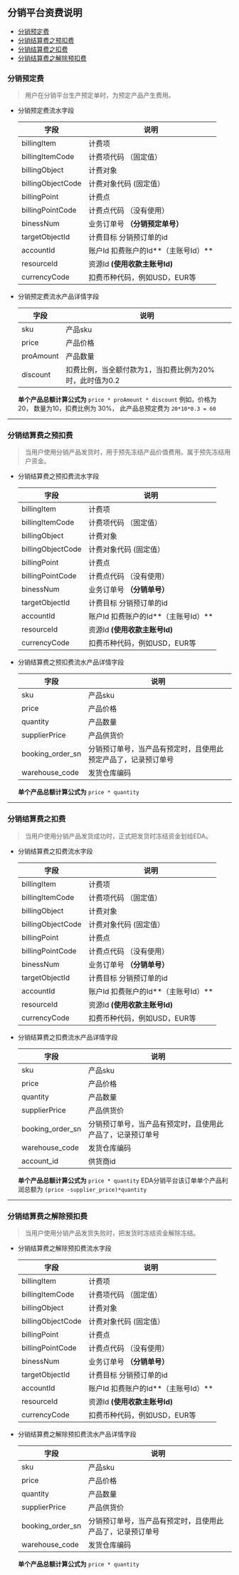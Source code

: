 ## 分销平台资费说明
- [分销预定费]()
- [分销结算费之预扣费]()
- [分销结算费之扣费]()
- [分销结算费之解除预扣费]()


### 分销预定费
> 用户在分销平台生产预定单时，为预定产品产生费用。

- 分销预定费流水字段

  字段 | 说明
  ---| ---
  billingItem | 计费项
  billingItemCode| 计费项代码 （固定值）
  billingObject | 计费对象 
  billingObjectCode| 计费对象代码 (固定值）
  billingPoint | 计费点
  billingPointCode | 计费点代码 （没有使用）
  binessNum | 业务订单号 **（分销预定单号）**
  targetObjectId | 计费目标 分销预订单的id
  accountId | 账户Id 扣费账户的Id**（主账号Id）**
  resourceId| 资源Id **(使用收款主账号Id)**
  currencyCode | 扣费币种代码，例如USD，EUR等
  
- 分销预定费流水产品详情字段

  字段 | 说明
  ---| ---
  sku | 产品sku
  price | 产品价格
  proAmount | 产品数量
  discount | 扣费比例，当全额付款为1，当扣费比例为20%时，此时值为0.2
  
  **单个产品总额计算公式为** `price * proAmount * discount`
  例如，价格为 20， 数量为10，扣费比例为 30%， 此产品总预定费为 `20*10*0.3 = 60`

----

### 分销结算费之预扣费
>  当用户使用分销产品发货时，用于预先冻结产品价值费用。属于预先冻结用户资金。

- 分销结算费之预扣费流水字段

  字段 | 说明
  ---| ---
  billingItem | 计费项
  billingItemCode| 计费项代码 （固定值）
  billingObject | 计费对象 
  billingObjectCode| 计费对象代码 (固定值）
  billingPoint | 计费点
  billingPointCode | 计费点代码 （没有使用）
  binessNum | 业务订单号 **（分销单号）**
  targetObjectId | 计费目标 分销预订单的id
  accountId | 账户Id 扣费账户的Id**（主账号Id）**
  resourceId| 资源Id **(使用收款主账号Id)**
  currencyCode | 扣费币种代码，例如USD，EUR等
  
- 分销结算费之预扣费流水产品详情字段

  字段 | 说明
  ---| ---
  sku | 产品sku
  price | 产品价格
  quantity | 产品数量
  supplierPrice | 产品供货价
  booking_order_sn | 分销预订单号，当产品有预定时，且使用此预定产品了，记录预订单号
  warehouse_code | 发货仓库编码

   **单个产品总额计算公式为** `price * quantity`

------

### 分销结算费之扣费
>  当用户使用分销产品发货成功时，正式把发货时冻结资金划给EDA。

- 分销结算费之扣费流水字段

  字段 | 说明
  ---| ---
  billingItem | 计费项
  billingItemCode| 计费项代码 （固定值）
  billingObject | 计费对象 
  billingObjectCode| 计费对象代码 (固定值）
  billingPoint | 计费点
  billingPointCode | 计费点代码 （没有使用）
  binessNum | 业务订单号 **（分销单号）**
  targetObjectId | 计费目标 分销预订单的id
  accountId | 账户Id 扣费账户的Id**（主账号Id）**
  resourceId| 资源Id **(使用收款主账号Id)**
  currencyCode | 扣费币种代码，例如USD，EUR等
  
- 分销结算费之扣费流水产品详情字段

  字段 | 说明
  ---| ---
  sku | 产品sku
  price | 产品价格
  quantity | 产品数量
  supplierPrice | 产品供货价
  booking_order_sn | 分销预订单号，当产品有预定时，且使用此产品了，记录预订单号
  warehouse_code | 发货仓库编码
  account_id | 供货商id

   **单个产品总额计算公式为** `price * quantity`
   EDA分销平台该订单单个产品利润总额为 `(price -supplier_price)*quantity`

----

### 分销结算费之解除预扣费
>  当用户使用分销产品发货失败时，把发货时冻结资金解除冻结。

- 分销结算费之解除预扣费流水字段

  字段 | 说明
  ---| ---
  billingItem | 计费项
  billingItemCode| 计费项代码 （固定值）
  billingObject | 计费对象 
  billingObjectCode| 计费对象代码 (固定值）
  billingPoint | 计费点
  billingPointCode | 计费点代码 （没有使用）
  binessNum | 业务订单号 **（分销单号）**
  targetObjectId | 计费目标 分销预订单的id
  accountId | 账户Id 扣费账户的Id**（主账号Id）**
  resourceId| 资源Id **(使用收款主账号Id)**
  currencyCode | 扣费币种代码，例如USD，EUR等
  
- 分销结算费之解除预扣费流水产品详情字段

  字段 | 说明
  ---| ---
  sku | 产品sku
  price | 产品价格
  quantity | 产品数量
  supplierPrice | 产品供货价
  booking_order_sn | 分销预订单号，当产品有预定时，且使用此产品了，记录预订单号
  warehouse_code | 发货仓库编码

   **单个产品总额计算公式为** `price * quantity`